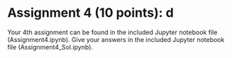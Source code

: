 # Assignment 4 (10 points): d

Your 4th assignment can be found in the included Jupyter notebook file (Assignment4.ipynb). Give your answers in the included Jupyter notebook file (Assignment4_Sol.ipynb).
